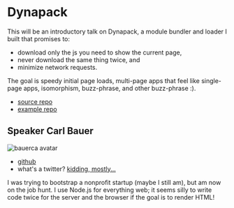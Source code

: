 # Dynapack

This will be an introductory talk on Dynapack, a module bundler and loader
I built that promises to:

- download only the js you need to show the current page,
- never download the same thing twice, and
- minimize network requests.

The goal is speedy initial page loads, multi-page apps that feel like
single-page apps, isomorphism, buzz-phrase, and other buzz-phrase :).

- [source repo](https://github.com/bauerca/dynapack)
- [example repo](https://github.com/bauerca/dynapack-example-simple)


## Speaker Carl Bauer

![bauerca avatar](https://avatars1.githubusercontent.com/u/1803231?v=3&s=460)

- [github](https://github.com/bauerca)
- what's a twitter? [kidding, mostly...](https://twitter.com/bauercawastaken)

I was trying to bootstrap a nonprofit startup (maybe I still am), but am now on
the job hunt. I use Node.js for everything web; it seems silly to write code
twice for the server and the browser if the goal is to render HTML!

